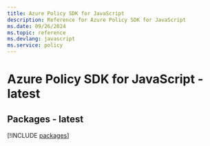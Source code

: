 ```yaml
---
title: Azure Policy SDK for JavaScript
description: Reference for Azure Policy SDK for JavaScript
ms.date: 09/26/2024
ms.topic: reference
ms.devlang: javascript
ms.service: policy
---
```

# Azure Policy SDK for JavaScript - latest
## Packages - latest
[!INCLUDE [packages](policy-index.md)]